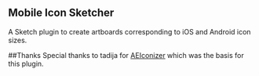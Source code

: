## Mobile Icon Sketcher
A Sketch plugin to create artboards corresponding to iOS and Android icon sizes.

##Thanks
Special thanks to tadija for [AEIconizer](https://github.com/tadija/AEIconizer) which was the basis for this plugin.
